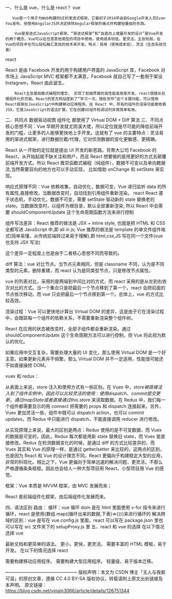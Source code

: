 一、什么是 vue，什么是 react？
vue

       Vue是一个用于为Web构建的UI的渐进式框架。它最初于2014年由前Google开发人员Evan You发布，他使用AngularJS并决定排除Angular框架的痛点并构建轻量级的东西。

        Vue是渐进式JavaScript框架。“渐进式框架”和“自底向上增量开发的设计”是Vue开发的两个概念。Vue可以在任意其他类型的项目中使用，使用成本较低，更灵活，主张较弱，在Vue的项目中也可以轻松融汇其他的技术来开发。特点：易用（使用成本低），灵活（生态系统完善）

react

React 是由 Facebook 开发的用于构建用户界面的 JavaScript 库，Facebook 对市场上 JavaScript MVC 框架都不太满意，Facebook 就自己写了一套用于架设 Instagram，React 由此诞生。

        React主张是函数式编程的理念， 实现了前端界面的高性能高效率开发，react很擅长处理组件化的页面。React的官方网站提到了“学习一次，随处写作”这个关键功能，可以使用React框架在JavaScript中构建移动应用程序。在 React 中，所有的组件的渲染功能都依靠 JSX，它是JavaScript的语法扩展，它在创建UI组件和调试时非常简单有用。

二、共同点
数据驱动视图
组件化
都使用了 Virtual DOM + Diff 算法
三、不同点
核心思想不同：Vue 早期开发就尤雨溪大佬，所以定位就是尽可能的降低前端开发的门槛，让更多的人能够更快地上手开发。这就有了 vue 的主要特点：灵活易用的渐进式框架，进行数据拦截/代理，它对侦测数据的变化更敏感、更精确。

React 从一开始的定位就是提出 UI 开发的新思路。背靠大公司 Facebook 的 React，从开始起就不缺关注和用户，而且 React 想要做的是用更好的方式去颠覆前端开发方式。所以 React 推崇函数式编程（纯组件），数据不可变以及单向数据流,当然需要双向的地方也可以手动实现， 比如借助 onChange 和 setState 来实现。

响应式原理不同：Vue 依赖收集，自动优化，数据可变。Vue 递归监听 data 的所有属性,直接修改。当数据改变时，自动找到引用组件重新渲染。 react React 基于状态机，手动优化，数据不可变，需要 setState 驱动新的 state 替换老的 state。当数据改变时，以组件为根目录，默认全部重新渲染, 所以 React 中会需要 shouldComponentUpdate 这个生命周期函数方法来进行控制

组件写法差异：React 推荐的做法是 JSX + inline style, 也就是把 HTML 和 CSS 全都写进 JavaScript 中,即 all in js; Vue 推荐的做法是 template 的单文件组件格式(简单易懂，从传统前端转过来易于理解),即 html,css,JS 写在同一个文件(vue 也支持 JSX 写法)

这个差异一定程度上也是由于二者核心思想不同而导致的。

diff 算法：vue 对比节点。当节点元素相同，但是 classname 不同，认为是不同类型的元素，删除重建，而 react 认为是同类型节点，只是修改节点属性。

vue 的列表对比，采用的是两端到中间比对的方式，而 react 采用的是从左到右依次对比的方式。当一个集合只是把最后一个节点移到了第一个，react 会把前面的节点依次移动，而 vue 只会把最后一个节点移到第一个。总体上，vue 的方式比较高效。

渲染过程：Vue 可以更快地计算出 Virtual DOM 的差异，这是由于它在渲染过程中，会跟踪每一个组件的依赖关系，不需要重新渲染整个组件树。

React 在应用的状态被改变时，全部子组件都会重新渲染。通过 shouldComponentUpdate 这个生命周期方法可以进行控制，但 Vue 将此视为默认的优化。

如果应用中交互复杂，需要处理大量的 UI 变化，那么使用 Virtual DOM 是一个好主意。如果更新元素并不频繁，那么 Virtual DOM 并不一定适用，性能很可能还不如直接操控 DOM。

vuex 和 redux：

从表面上来说，store 注入和使用方式有一些区别。在 Vuex 中，$store被直接注入到了组件实例中，因此可以比较灵活的使用：使用dispatch、commit提交更新，通过mapState或者直接通过this.$store 来读取数据。在 Redux 中，我们每一个组件都需要显示的用 connect 把需要的 props 和 dispatch 连接起来。另外，Vuex 更加灵活一些，组件中既可以 dispatch action，也可以 commit updates，而 Redux 中只能进行 dispatch，不能直接调用 reducer 进行修改。

从实现原理上来说，最大的区别是两点：Redux 使用的是不可变数据，而 Vuex 的数据是可变的，因此，Redux 每次都是用新 state 替换旧 state，而 Vuex 是直接修改。Redux 在检测数据变化的时候，是通过 diff 的方式比较差异的，而 Vuex 其实和 Vue 的原理一样，是通过 getter/setter 来比较的，这两点的区别，也是因为 React 和 Vue 的设计理念不同。React 更偏向于构建稳定大型的应用，非常的科班化。相比之下，Vue 更偏向于简单迅速的解决问题，更灵活，不那么严格遵循条条框框。因此也会给人一种大型项目用 React，小型项目用 Vue 的感觉。

框架：Vue 本质是 MVVM 框架，由 MVC 发展而来；

React 是前端组件化框架，由后端组件化发展而来。

四、语法区别
路由：
循环：vue 循环 dom 是在 html 里面使用 v-for 指令来进行循环，react 是使用{数组.map((循环出来的数据,下表)=>{})}来进行循环的
解决跨域的区别：vue 是写在 vue.config.js 里面，react 可以写在 package.json 里也可以写在 src 文件夹下的 setupProxy.js 里
五、react 和 vue 的选择
在以下情况选择 vue

最新文档和更简单的语法。
更小，更快，更灵活。
需要丰富的 HTML 模板，易于开发。
在以下的情况选择 react

需要构建移动应用程序。
需要构建大型应用程序。
轻量级，易于版本迁移。

————————————————
版权声明：本文为 CSDN 博主「无人与我粥可温」的原创文章，遵循 CC 4.0 BY-SA 版权协议，转载请附上原文出处链接及本声明。
原文链接：https://blog.csdn.net/yjnain3066/article/details/126751344

